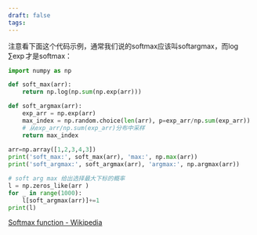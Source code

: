 ```yaml
---
draft: false
tags:
---
```



注意看下面这个代码示例，通常我们说的softmax应该叫softargmax，而$\log\sum\exp$才是softmax：

```python
import numpy as np

def soft_max(arr):
    return np.log(np.sum(np.exp(arr)))

def soft_argmax(arr):
    exp_arr = np.exp(arr)
    max_index = np.random.choice(len(arr), p=exp_arr/np.sum(exp_arr))
    # 从exp_arr/np.sum(exp_arr)分布中采样
    return max_index
    
arr=np.array([1,2,3,4,3])
print('soft_max:', soft_max(arr), 'max:', np.max(arr))
print('soft_argmax:', soft_argmax(arr), 'argmax:', np.argmax(arr))

# soft arg max 给出选择最大下标的概率
l = np.zeros_like(arr )
for _ in range(1000):
    l[soft_argmax(arr)]+=1
print(l)
```

[Softmax function - Wikipedia](https://en.wikipedia.org/wiki/Softmax_function)